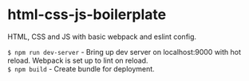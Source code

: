 # html-css-js-boilerplate

HTML, CSS and JS with basic webpack and eslint config.  
  
`$ npm run dev-server` - Bring up dev server on localhost:9000 with hot reload. Webpack is set up to lint on reload.  
`$ npm build` - Create bundle for deployment.

